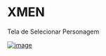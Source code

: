 # XMEN
Tela de Selecionar Personagem

[![image](https://github.com/user-attachments/assets/6f4ab883-2406-4623-9bd6-b054e7150b9b)
](https://github-production-user-asset-6210df.s3.amazonaws.com/71552773/264414791-81590ee9-8357-4d4d-b27b-ea4da8c0fc39.PNG?X-Amz-Algorithm=AWS4-HMAC-SHA256&X-Amz-Credential=AKIAVCODYLSA53PQK4ZA%2F20250114%2Fus-east-1%2Fs3%2Faws4_request&X-Amz-Date=20250114T182304Z&X-Amz-Expires=300&X-Amz-Signature=68fd6e33ed2d4ebae0eb59d05db9f8fb9d878aaacf68f869da781b22d811c2d6&X-Amz-SignedHeaders=host)